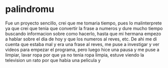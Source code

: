 # palindromu

Fue un proyecto sencillo, crei que me tomaria tiempo, pues lo malinterprete ya que crei que tenia que convertir la frase a numeros y dure mucho tiempo buscando informacion sobre como hacerlo, hasta que mi hermana empezo a hablar sobre el dia de hoy y que los numeros al reves, etc. De ahi me di cuenta que estaba mal y era una frase al reves, me puse a investigar y ver videos para empezar el programa, pero luego hice una pausa y me puse a limpiar, lavar ropa por que ya no tenia ropa limpia, estuve viendo la television un rato por que habia una pelicula y 
